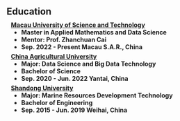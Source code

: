 <h1 id="invited-talks"></h1>

<h2 style="margin: 60px 0px 10px;">Education</h2>


<h4 style="margin:0 10px 0;"><a href="https://www.must.edu.mo/en">Macau University of Science and Technology</a>

<ul style="margin:0 0 5px;">
  <li><autocolor>Master in Applied Mathematics and Data Science</autocolor></li>
  <li><autocolor>Mentor: Prof. Zhanchuan Cai</autocolor></a></li>
  <li><autocolor>Sep. 2022 - Present Macau S.A.R., China </autocolor></li>
</ul>

<h4 style="margin:0 10px 0;"><a href="https://www.cau.edu.cn/">China Agricultural University</a>

<ul style="margin:0 0 5px;">
  <li><autocolor>Major: Data Science and Big Data Technology</autocolor></li>
  <li><autocolor>Bachelor of Science</autocolor></li>
  <li><autocolor>Sep. 2020 - Jun. 2022 Yantai, China</autocolor></li>
</ul>

<h4 style="margin:0 10px 0;"><a href="https://www.en.sdu.edu.cn/">Shandong University</a>

<ul style="margin:0 0 5px;">
  <li><autocolor>Major: Marine Resources Development Technology</autocolor></li>
  <li><autocolor>Bachelor of Engineering</autocolor></li>
  <li><autocolor>Sep. 2015 - Jun. 2019 Weihai, China</autocolor></li>
</ul>
